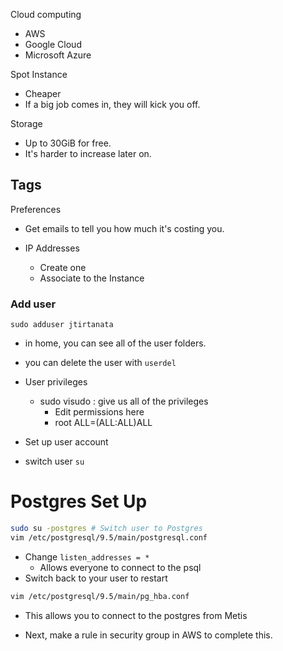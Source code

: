 Cloud computing
- AWS
- Google Cloud
- Microsoft Azure

Spot Instance
- Cheaper
- If a big job comes in, they will kick you off.

Storage
- Up to 30GiB for free.
- It's harder to increase later on.

Tags
-

Preferences
- Get emails to tell you how much it's costing you.

- IP Addresses
  - Create one
  - Associate to the Instance

### Add user
`sudo adduser jtirtanata`
- in home, you can see all of the user folders.
- you can delete the user with `userdel`
- User privileges
  - sudo visudo : give us all of the privileges
    - Edit permissions here
    - root ALL=(ALL:ALL)ALL

- Set up user account
- switch user `su`


# Postgres Set Up
```bash
sudo su -postgres # Switch user to Postgres
vim /etc/postgresql/9.5/main/postgresql.conf
```
- Change `listen_addresses = * `
  - Allows everyone to connect to the psql
- Switch back to your user to restart
```bash
vim /etc/postgresql/9.5/main/pg_hba.conf
```
- This allows you to connect to the postgres from Metis

- Next, make a rule in security group in AWS to complete this.
